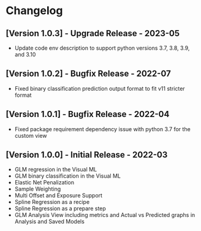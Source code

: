 # Changelog

## [Version 1.0.3] - Upgrade Release - 2023-05

* Update code env description to support python versions 3.7, 3.8, 3.9, and 3.10

## [Version 1.0.2] - Bugfix Release - 2022-07

* Fixed binary classification prediction output format to fit v11 stricter format

## [Version 1.0.1] - Bugfix Release - 2022-04

* Fixed package requirement dependency issue with python 3.7 for the custom view

## [Version 1.0.0] - Initial Release - 2022-03

* GLM regression in the Visual ML
* GLM binary classification in the Visual ML
* Elastic Net Penalization
* Sample Weighting
* Multi Offset and Exposure Support
* Spline Regression as a recipe
* Spline Regression as a prepare step
* GLM Analysis View including metrics and Actual vs Predicted graphs in Analysis and Saved Models